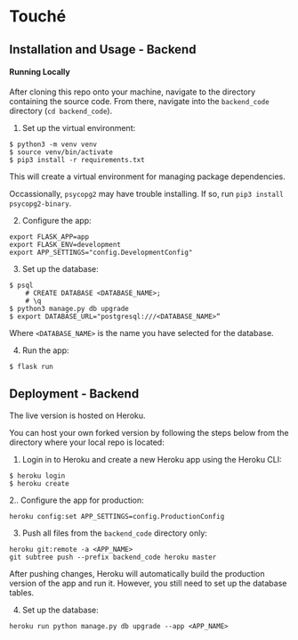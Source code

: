 # Touché


## Installation and Usage - Backend

#### Running Locally

After cloning this repo onto your machine, navigate to the directory containing the source code. From there, navigate into the `backend_code` directory (`cd backend_code`).

1. Set up the virtual environment:

```
$ python3 -m venv venv
$ source venv/bin/activate
$ pip3 install -r requirements.txt
```

This will create a virtual environment for managing package dependencies.

Occassionally, `psycopg2` may have trouble installing. If so, run `pip3 install psycopg2-binary`.

2. Configure the app:

```
export FLASK_APP=app
export FLASK_ENV=development
export APP_SETTINGS="config.DevelopmentConfig"
```

3. Set up the database:

```
$ psql
    # CREATE DATABASE <DATABASE_NAME>;
    # \q
$ python3 manage.py db upgrade
$ export DATABASE_URL="postgresql:///<DATABASE_NAME>“
```

Where `<DATABASE_NAME>` is the name you have selected for the database.

4. Run the app:

```
$ flask run
```

## Deployment - Backend

The live version is hosted on Heroku.

You can host your own forked version by following the steps below from the directory where your local repo is located:

1. Login in to Heroku and create a new Heroku app using the Heroku CLI:

```
$ heroku login
$ heroku create
```

2.. Configure the app for production:

```
heroku config:set APP_SETTINGS=config.ProductionConfig
```

3. Push all files from the `backend_code` directory only:

```
heroku git:remote -a <APP_NAME>
git subtree push --prefix backend_code heroku master
```

After pushing changes, Heroku will automatically build the production version of the app and run it. However, you still need to set up the database tables.

4. Set up the database:

```
heroku run python manage.py db upgrade --app <APP_NAME>
```
